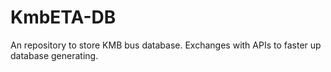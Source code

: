 # KmbETA-DB
An repository to store KMB bus database. Exchanges with APIs to faster up database generating.
